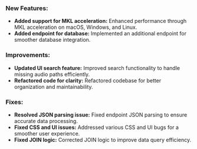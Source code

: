 ### **New Features:**
- **Added support for MKL acceleration:** Enhanced performance through MKL acceleration on macOS, Windows, and Linux.
- **Added endpoint for database:** Implemented an additional endpoint for smoother database integration.

### **Improvements:**
- **Updated UI search feature:** Improved search functionality to handle missing audio paths efficiently.
- **Refactored code for clarity:** Refactored codebase for better organization and maintainability.

### **Fixes:**
- **Resolved JSON parsing issue:** Fixed endpoint JSON parsing to ensure accurate data processing.
- **Fixed CSS and UI issues:** Addressed various CSS and UI bugs for a smoother user experience.
- **Fixed JOIN logic:** Corrected JOIN logic to improve data query efficiency.
